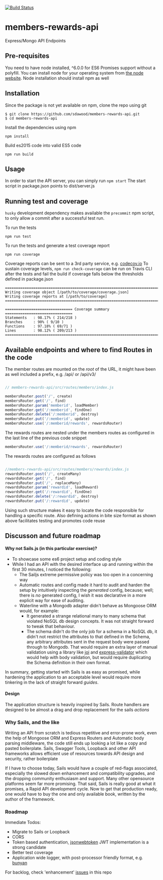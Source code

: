 [![Build Status](https://travis-ci.org/sdawood/members-rewards-api.png?branch=master)](https://travis-ci.org/sdawood/members-rewards-api)

# members-rewards-api
Express/Mongo API Endpoints

## Pre-requisites
You need to have node installed, ^6.0.0 for ES6 Promises support without a polyfill.
You can install node for your operating system from [the node website](https://nodejs.org/).
Node installation should install npm as well

## Installation

Since the package is not yet available on npm, clone the repo using git

```
$ git clone https://github.com/sdawood/members-rewards-api.git
$ cd members-rewards-api
```

Install the dependencies using npm

```
npm install
```

Build es2015 code into valid ES5 code

```
npm run build
```

## Usage

In order to start the API server, you can simply run ```npm start```
The start script in package.json points to dist/server.js


## Running test and coverage

`husky` development dependency makes available the `precommit` npm script, to only allow a commit after a successful test run.

To run the tests

```
npm run test
```

To run the tests and generate a test coverage report
```
npm run coverage
```
Coverage reports can be sent to a 3rd party service, e.g. [codecov.io](http://codecov.io)
To sustain coverage levels, ```npm run check-coverage``` can be run on Travis CLI after the tests and fail the build if coverage falls below the thresholds defined in package.json

```
=============================================================================
Writing coverage object [/path/to/coverage/coverage.json]
Writing coverage reports at [/path/to/coverage]
=============================================================================

=============================== Coverage summary ===============================
Statements   : 98.17% ( 214/218 )
Branches     : 90% ( 9/10 )
Functions    : 97.18% ( 69/71 )
Lines        : 98.12% ( 209/213 )
================================================================================
```

## Available endpoints and where to find Routes in the code

The member routes are mounted on the *root* of the URL, it might have been as well included a prefix, e.g. /api/ or /api/v3/

```javascript

// members-rewards-api/src/routes/members/index.js

membersRouter.post('/', create)
membersRouter.get('/', find)
membersRouter.param('memberid', loadMember)
membersRouter.get('/:memberid', findOne)
membersRouter.delete('/:memberid', destroy)
membersRouter.put('/:memberid', update)
membersRouter.use('/:memberid/rewards', rewardsRouter)
```

The rewards routes are nested under the members routes as configured in the last line of the previous code snippet
```javascript
membersRouter.use('/:memberid/rewards', rewardsRouter)
```

The rewards routes are configured as follows

```javascript

//members-rewards-api/src/routes/members/rewards/index.js
rewardsRouter.post('/', createMany)
rewardsRouter.get('/', find)
rewardsRouter.put('/', replaceMany)
rewardsRouter.param('rewardid', loadReward)
rewardsRouter.get('/:rewardid', findOne)
rewardsRouter.delete('/:rewardid', destroy)
rewardsRouter.put('/:rewardid', update)
```

Using such structure makes it easy to locate the code responsible for handling a specific route. Also defining actions in bite size format as shown above facilitates testing and promotes code reuse
## Discusson and future roadmap
#### Why not Sails.js (in this particular exercise)?
* To showcase some es6 project setup and coding style
* While I had an API with the desired interface up and running within the first 30 minutes, I noticed the following:
  * The Sailjs extreme permissive policy was too open in a concerning way
  * Automatic routes and config made it hard to audit and harden the setup by intuitively inspecting the *generated* config, because; well; there is *no* generated config, I wish it was declarative in a more explicit way for ease of auditing.
  * Waterline with a Mongodb adapter didn't behave as Mongoose ORM would, for example:
    - It generated a strange relational many to many schema that violated NoSQL db design concepts. It was not straight forward to tweak that behaviour.
    - The schema didn't do the only job for a schema in a NoSQL db, it didn't not restrict the attributes to that defined in the Schema, any arbitrary attributes sent in the request body were passed through to Mongodb. That would require an extra layer of manual validation using a library like [joi](https://www.npmjs.com/package/joi) and [express-validator](https://www.npmjs.com/package/express-validator
) which would help with body validation, but would require duplicating the Schema definition in their own format.

In summary, getting started with Sails is as easy as promised, while hardening the application to an acceptable level would require more tinkering in the lack of straight forward *guides*.

#### Design
The application structure is heavily inspired by Sails. Route handlers are designed to be almost a drag and drop replacement for the sails *actions*

### Why Sails, and the like
Writing an API from scratch is tedious repetitive and error-prone work, even the help of Mongoose ORM and Express Routers and Automatic body parsing middleware, the code still ends up looking a lot like a copy and pasted boilerplate.
Sails, Swagger Tools, Loopback and other API frameworks allows efficient use of resources towards API design and security, rather boilerplate

If I have to choose today, Sails would have a couple of red-flags associated, especially the slowed down enhancement and compatibility upgrades, and the dropping community enthusiasm and support. Many other opensource platforms seem far more promising.
That said, Sails is really good at what it promises, a Rapid API development cycle. Now to get that production ready, one would have to buy the one and only available book, written by the author of the framework.

### Roadmap
Immediate Todos:
* Migrate to Sails or Loopback
* CORS
* Token based authentication, [jsonwebtoken](https://www.npmjs.com/package/jsonwebtoken) JWT implementation is a strong candidate
* Better test coverage
* Application wide logger, with post-processor friendly format, e.g. [bunyan](https://www.npmjs.com/package/bunyan)

For backlog, check 'enhancement' [issues](https://github.com/sdawood/members-rewards-api/issues) in this repo



